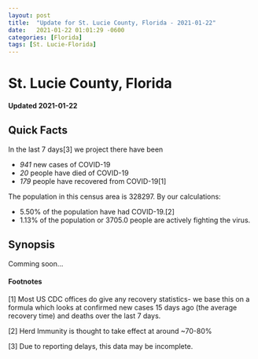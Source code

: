 ```yaml
---
layout: post
title:  "Update for St. Lucie County, Florida - 2021-01-22"
date:   2021-01-22 01:01:29 -0600
categories: [Florida]
tags: [St. Lucie-Florida]
---
```


# St. Lucie County, Florida
#### Updated 2021-01-22

## Quick Facts

In the last 7 days[3] we project there have been
- *941* new cases of COVID-19
- *20* people have died of COVID-19
- *179* people have recovered from COVID-19[1]

The population in this census area is 328297. By our calculations:
- 5.50% of the population have had COVID-19.[2]
- 1.13% of the population or 3705.0 people are actively fighting the virus.

## Synopsis

Comming soon...


#### Footnotes

[1] Most US CDC offices do give any recovery statistics- we base this on a formula which looks at confirmed new cases
15 days ago (the average recovery time) and deaths over the last 7 days.

[2] Herd Immunity is thought to take effect at around ~70-80%

[3] Due to reporting delays, this data may be incomplete.
 
    